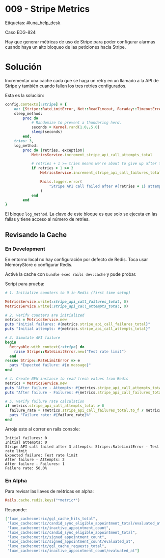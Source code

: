 # 009 - Stripe Metrics

Etiquetas: #luna_help_desk 

Caso EDG-824

Hay que generar métricas de uso de Stripe para poder configurar alarmas cuando haya un alto bloqueo de las peticiones hacía Stripe.

# Solución

Incrementar una cache cada que se haga un retry en un llamado a la API de Stripe y también cuando fallen los tres retries configurados.

Esta es la solución:
```ruby
config.contexts[:stripe] = {
	on: [Stripe::RateLimitError, Net::ReadTimeout, Faraday::TimeoutError],
	sleep_method:
		proc do
			# Randomize to prevent a thundering herd.
			seconds = Kernel.rand(1.0..5.0)
			sleep(seconds)
		end,
	tries: 3,
	log_method:
		proc do |retries, exception|
			MetricsService.increment_stripe_api_call_attempts_total

			# retries + 1 >= tries means we're about to give up after this attempt
			if retries + 1 >= 3
				MetricsService.increment_stripe_api_call_failures_total

				Rails.logger.error(
					"Stripe API call failed after #{retries + 1} attempts: #{exception.class} - #{exception.message}"
				)
			end
		end
}
```

El bloque `log_method`. La clave de este bloque es que solo se ejecuta en las fallas y tiene acceso al número de retries.

## Revisando la Cache

### En Development

En entorno local no hay configuración por defecto de Redis. Toca usar MemoryStore o configurar Redis.

Activé la cache con `bundle exec rails dev:cache` y pude probar.

Script para prueba:
```ruby
# 1. Initialize counters to 0 in Redis (first time setup)

MetricsService.write(:stripe_api_call_failures_total, 0)
MetricsService.write(:stripe_api_call_attempts_total, 0)

# 2. Verify counters are initialized
metrics = MetricsService.new
puts "Initial failures: #{metrics.stripe_api_call_failures_total}"
puts "Initial attempts: #{metrics.stripe_api_call_attempts_total}"

# 3. Simulate API failure
begin
  Retryable.with_context(:stripe) do
    raise Stripe::RateLimitError.new("Test rate limit")
  end
rescue Stripe::RateLimitError => e
  puts "Expected failure: #{e.message}"
end

# 4. Create NEW instance to read fresh values from Redis
metrics = MetricsService.new
puts "After failure - Attempts: #{metrics.stripe_api_call_attempts_total}"  # Should be 3
puts "After failure - Failures: #{metrics.stripe_api_call_failures_total}"  # Should be 1

# 5. Verify failure rate calculation
if metrics.stripe_api_call_attempts_total > 0
  failure_rate = (metrics.stripe_api_call_failures_total.to_f / metrics.stripe_api_call_attempts_total * 100).round(2)
  puts "Failure rate: #{failure_rate}%"
end
```

Arroja esto al correr en rails console:
```
Initial failures: 0
Initial attempts: 0
Stripe API call failed after 3 attempts: Stripe::RateLimitError - Test rate limit
Expected failure: Test rate limit
After failure - Attempts: 2
After failure - Failures: 1
Failure rate: 50.0%
```

### En Alpha

Para revisar las llaves de métricas en alpha:
```ruby
Rails.cache.redis.keys("*metric*")
```

Responde:
```ruby
["luxe_cache:metric/gql_cache_hits_total",
 "luxe_cache:metric/candid_sync_eligible_appointment_total/evaluated_at",
 "luxe_cache:metric/inactive_appointment_count",
 "luxe_cache:metric/candid_sync_eligible_appointment_total",
 "luxe_cache:metric/signed_appointment_count",
 "luxe_cache:metric/signed_appointment_count/evaluated_at",
 "luxe_cache:metric/gql_cache_requests_total",
 "luxe_cache:metric/inactive_appointment_count/evaluated_at"]
```

